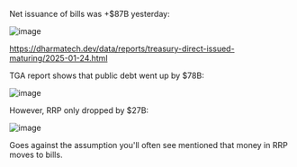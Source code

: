 Net issuance of bills was +$87B yesterday:

![image](https://github.com/user-attachments/assets/562d2db6-6ba3-4b54-841e-2889db40feae)

https://dharmatech.dev/data/reports/treasury-direct-issued-maturing/2025-01-24.html

TGA report shows that public debt went up by $78B:

![image](https://github.com/user-attachments/assets/30d5a3a9-6cdd-4d2e-82c2-302655f0caec)

However, RRP only dropped by $27B:

![image](https://github.com/user-attachments/assets/a1476884-dac0-4aa8-af22-a335a9bc943c)

Goes against the assumption you'll often see mentioned that money in RRP moves to bills.
